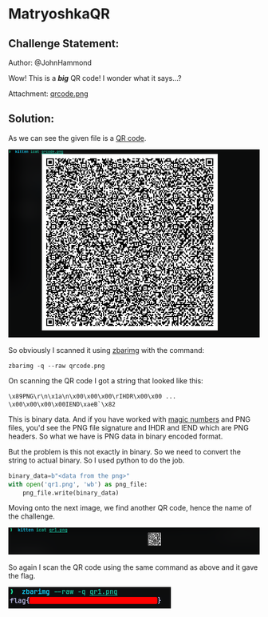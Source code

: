 # MatryoshkaQR
## Challenge Statement:
Author: @JohnHammond

Wow! This is a **_big_** QR code! I wonder what it says...?

Attachment: [qrcode.png](qrcode.png)

## Solution:
As we can see the given file is a [QR code](https://en.wikipedia.org/wiki/QR_code).

![Output of qrcode.png file](assets/1.png)

So obviously I scanned it using [zbarimg](https://github.com/mchehab/zbar) with the command:

```
zbarimg -q --raw qrcode.png
```

On scanning the QR code I got a string that looked like this:

```
\x89PNG\r\n\x1a\n\x00\x00\x00\rIHDR\x00\x00 ... \x00\x00\x00\x00IEND\xaeB`\x82
```

This is binary data. And if you have worked with [magic numbers](https://en.wikipedia.org/wiki/Magic_number_%28programming%29#In_files) and PNG files, you'd see the PNG file signature and IHDR and IEND which are PNG headers. So what we have is PNG data in binary encoded format.

But the problem is this not exactly in binary. So we need to convert the string to actual binary. So I used python to do the job.

```py
binary_data=b"<data from the png>"
with open('qr1.png', 'wb') as png_file:
    png_file.write(binary_data)
```

Moving onto the next image, we find another QR code, hence the name of the challenge. 

![Output of qr1.png file](assets/2.png)

So again I scan the QR code using the same command as above and it gave the flag.

![Getting the flag](assets/3.png)

